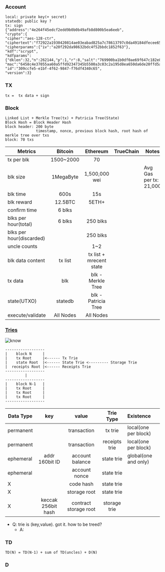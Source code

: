 ### Account
    local: private key(+ secret)
    statedb: public key ?
    tx: sign
    {"address":"4e264f45edcf2edd9b0b0b49afb8d800b5ea6eeb",
    "crypto":{
    "cipher":"aes-128-ctr",
    "ciphertext":"f72922a1930420814ae03eabad825a7c78613797c0da49184dfecee6513a0c2c",
    "cipherparams":{"iv":"a20f292da98632bdc4f52bbdc1852f63"},
    "kdf":"scrypt",
    "kdfparams":{"dklen":32,"n":262144,"p":1,"r":8,"salt":"769900ba1b0df0ae69f647c182e89dbd0444c47bc948be1f9b5d108f2321ccb1"},
    "mac":"6458c4e37055aa60a5ffd92347345b5500a3c03c2a195d8ea650da6de20ffd5a"},
    "id":"309ccfe5-e1bf-4f62-9847-f76df4340c65",
    "version":3}
### TX
    tx =  tx data + sign
### Block
    Linked List + Merkle Tree(tx) + Patricia Tree(State)
    Block Hash = Block Header Hash
    block header: 200 byte
                  timestamp, nonce, previous block hash, root hash of merkle tree over txs
    block: 70 txs
   Metrics               | Bitcoin  |Ethereum               | TrueChain|Notes
  -----------------------|:--------:|:---------------------:|:--------:|-----
  tx per blk             |1500~2000 |   70                  |          | 
  blk size               |1MegaByte |  1,500,000 wei        |          | Avg Gas per tx: 21,000
  blk time               |    600s  |   15s                 |          | 
  blk reward             | 12.5BTC  |  5ETH+                |          | 
  confirm time           | 6 blks   |                       |          | 
  blks per hour(total)   | 6 blks   | 250 blks              |          |
 blks per hour(discarded)|          | 250 blks              |          |
  uncle counts           |          | 1~2                   |          |
  blk data content       |  tx list |tx list + mrecent state|          |
  tx data                | blk      | blk - Merkle Tree     |          |
  state(UTXO)            | statedb  | blk - Patricia Tree   |          |
  execute/validate       | All Nodes| All Nodes             |          |
  
### [Tries](https://hackernoon.com/getting-deep-into-ethereum-how-data-is-stored-in-ethereum-e3f669d96033)

  ![know](https://i.stack.imgur.com/QpcFh.png)
  
    ------------------
    |    block N     |
    |    tx Root     |<------ Tx Trie
    |    state Root  |<------ State Trie <--------- Storage Trie
    |  receipts Root |<------ Receipts Trie
    ------------------
             |
    ------------------
    |    block N-1   |
    |    tx Root     |
    |    tx Root     |
    |    tx Root     |
    ------------------
   
   Data Type   | key                 | value                | Trie Type      | Existence
  -------------|:-------------------:|:--------------------:|:--------------:|:---------------
  permanent    |                     | transaction          |   tx trie      | local(one per block)
  permanent    |                     | transaction          | receipts trie  | local(one per block)
  ephemeral    |   addr 160bit ID    | account balance      |   state trie   | global(one and only)
  ephemeral    |                     | account nonce        |   state trie   | 
  X            |                     |     code hash        |   state trie   | 
  X            |                     |    storage root      |   state trie   |
  X            | keccak 256bit hash  | contract storage root|   storage trie |     
 
  - Q: trie is (key,value). got it. how to be treed?
    * A:  
### TD
    TD(N) = TD(N-1) + sum of TD(uncles) + D(N)
### D
